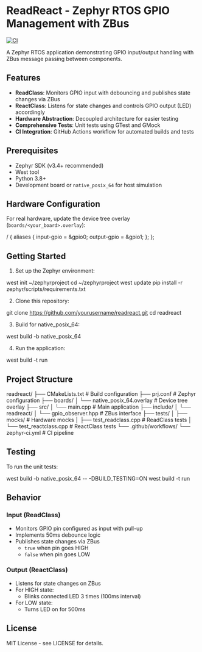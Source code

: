 # ReadReact - Zephyr RTOS GPIO Management with ZBus

[![CI](https://github.com/yourusername/readreact/actions/workflows/zephyr-ci.yml/badge.svg)](https://github.com/yourusername/readreact/actions/workflows/zephyr-ci.yml)

A Zephyr RTOS application demonstrating GPIO input/output handling with ZBus message passing between components.

## Features

- **ReadClass**: Monitors GPIO input with debouncing and publishes state changes via ZBus
- **ReactClass**: Listens for state changes and controls GPIO output (LED) accordingly
- **Hardware Abstraction**: Decoupled architecture for easier testing
- **Comprehensive Tests**: Unit tests using GTest and GMock
- **CI Integration**: GitHub Actions workflow for automated builds and tests

## Prerequisites

- Zephyr SDK (v3.4+ recommended)
- West tool
- Python 3.8+
- Development board or `native_posix_64` for host simulation

## Hardware Configuration

For real hardware, update the device tree overlay (`boards/<your_board>.overlay`):

/ {
aliases {
input-gpio = &gpio0;
output-gpio = &gpio1;
};
};

## Getting Started

1. Set up the Zephyr environment:

west init ~/zephyrproject
cd ~/zephyrproject
west update
pip install -r zephyr/scripts/requirements.txt


2. Clone this repository:

git clone https://github.com/yourusername/readreact.git
cd readreact

3. Build for native_posix_64:

west build -b native_posix_64

4. Run the application:

west build -t run

## Project Structure

readreact/
├── CMakeLists.txt # Build configuration
├── prj.conf # Zephyr configuration
├── boards/
│ └── native_posix_64.overlay # Device tree overlay
├── src/
│ └── main.cpp # Main application
├── include/
│ └── readreact/
│ └── gpio_observer.hpp # ZBus interface
├── tests/
│ ├── mocks/ # Hardware mocks
│ ├── test_readclass.cpp # ReadClass tests
│ └── test_reactclass.cpp # ReactClass tests
└── .github/workflows/
└── zephyr-ci.yml # CI pipeline

## Testing

To run the unit tests:

west build -b native_posix_64 -- -DBUILD_TESTING=ON
west build -t run

## Behavior

### Input (ReadClass)
- Monitors GPIO pin configured as input with pull-up
- Implements 50ms debounce logic
- Publishes state changes via ZBus
  - `true` when pin goes HIGH
  - `false` when pin goes LOW

### Output (ReactClass)
- Listens for state changes on ZBus
- For HIGH state:
  - Blinks connected LED 3 times (100ms interval)
- For LOW state:
  - Turns LED on for 500ms

## License

MIT License - see LICENSE for details.